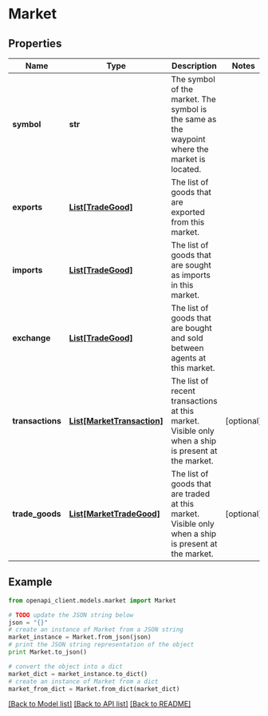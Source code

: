# Market



## Properties
Name | Type | Description | Notes
------------ | ------------- | ------------- | -------------
**symbol** | **str** | The symbol of the market. The symbol is the same as the waypoint where the market is located. | 
**exports** | [**List[TradeGood]**](TradeGood.md) | The list of goods that are exported from this market. | 
**imports** | [**List[TradeGood]**](TradeGood.md) | The list of goods that are sought as imports in this market. | 
**exchange** | [**List[TradeGood]**](TradeGood.md) | The list of goods that are bought and sold between agents at this market. | 
**transactions** | [**List[MarketTransaction]**](MarketTransaction.md) | The list of recent transactions at this market. Visible only when a ship is present at the market. | [optional] 
**trade_goods** | [**List[MarketTradeGood]**](MarketTradeGood.md) | The list of goods that are traded at this market. Visible only when a ship is present at the market. | [optional] 

## Example

```python
from openapi_client.models.market import Market

# TODO update the JSON string below
json = "{}"
# create an instance of Market from a JSON string
market_instance = Market.from_json(json)
# print the JSON string representation of the object
print Market.to_json()

# convert the object into a dict
market_dict = market_instance.to_dict()
# create an instance of Market from a dict
market_from_dict = Market.from_dict(market_dict)
```
[[Back to Model list]](../README.md#documentation-for-models) [[Back to API list]](../README.md#documentation-for-api-endpoints) [[Back to README]](../README.md)



